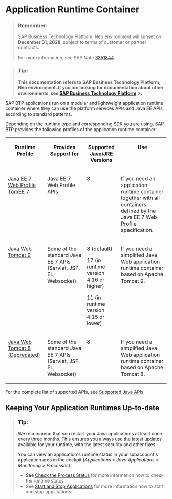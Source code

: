 <!-- loio7613bd28711e1014839a8273b0e91070 -->

# Application Runtime Container

> ### Remember:  
> SAP Business Technology Platform, Neo environment will sunset on **December 31, 2028**, subject to terms of customer or partner contracts.
> 
> For more information, see SAP Note [3351844](https://me.sap.com/notes/3351844).

> ### Tip:  
> **This documentation refers to SAP Business Technology Platform, Neo environment. If you are looking for documentation about other environments, see [SAP Business Technology Platform](https://help.sap.com/viewer/65de2977205c403bbc107264b8eccf4b/Cloud/en-US/6a2c1ab5a31b4ed9a2ce17a5329e1dd8.html "SAP Business Technology Platform (SAP BTP) is an integrated offering comprised of the following technology portfolios: application development; process automation; integration; data, analytics, and enterprise planning; artificial intelligence. The platform offers users the ability to turn data into business value, compose end-to-end business processes, connect entire IT landscapes, and personalize, build and extend SAP applications. This reduces the overall total cost of ownership maintaining SAP landscapes and third-party software across end-to-end business processes.") :arrow_upper_right:.**



SAP BTP applications run on a modular and lightweight application runtime container where they can use the platform services APIs and Java EE APIs according to standard patterns.

Depending on the runtime type and corresponding SDK you are using, SAP BTP provides the following profiles of the application runtime container:


<table>
<tr>
<th valign="top">

Runtime Profile

</th>
<th valign="top">

Provides Support for

</th>
<th valign="top">

Supported Java/JRE Versions

</th>
<th valign="top">

Use

</th>
</tr>
<tr>
<td valign="top">

[Java EE 7 Web Profile TomEE 7](java-ee-7-web-profile-tomee-7-f177a15.md)

</td>
<td valign="top">

Java EE 7 Web Profile APIs

</td>
<td valign="top">

8

</td>
<td valign="top">

If you need an application runtime container together with all containers defined by the Java EE 7 Web Profile specification.

</td>
</tr>
<tr>
<td valign="top">

[Java Web Tomcat 9](java-web-tomcat-9-41b1ee9.md)

</td>
<td valign="top">

Some of the standard Java EE 7 APIs \(Servlet, JSP, EL, Websocket\)

</td>
<td valign="top">

8 \(default\)

17 \(in runtime version 4.16 or higher\)

11 \(in runtime version 4.15 or lower\)

</td>
<td valign="top">

If you need a simplified Java Web application runtime container based on Apache Tomcat 9.

</td>
</tr>
<tr>
<td valign="top">

[Java Web Tomcat 8 \(Deprecated\)](java-web-tomcat-8-deprecated-fd6b72f.md)

</td>
<td valign="top">

Some of the standard Java EE 7 APIs \(Servlet, JSP, EL, Websocket\)

</td>
<td valign="top">

8

</td>
<td valign="top">

If you need a simplified Java Web application runtime container based on Apache Tomcat 8.

</td>
</tr>
</table>

For the complete list of supported APIs, see [Supported Java APIs](supported-java-apis-e836a95.md)



<a name="loio7613bd28711e1014839a8273b0e91070__section_ajy_b2k_ctb"/>

## Keeping Your Application Runtimes Up-to-date

> ### Tip:  
> We recommend that you restart your Java applications at least once every three months. This ensures you always use the latest updates available for your runtime, with the latest security and other fixes.
> 
> You can view an application's runtime status in your subaccount's application area in the cockpit \(*Applications* \> *Java Applications* \> *Monitoring* \> *Processes*\).
> 
> -   See [Check the Process Status](../50-administration-and-ops-neo/check-the-process-status-499992d.md) for more information how to check the runtime status
> -   See [Start and Stop Applications](../50-administration-and-ops-neo/start-and-stop-applications-7612f03.md) for more information how to start and stop applications.

